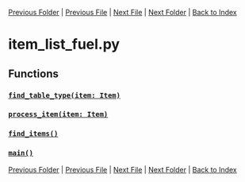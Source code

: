 [Previous Folder](../item_article.md) | [Previous File](item_list_food.md) | [Next File](item_list_gardening.md) | [Next Folder](../../lists/attachment_list.md) | [Back to Index](../../../index.md)

# item_list_fuel.py

## Functions

### [`find_table_type(item: Item)`](https://github.com/Vaileasys/pz-wiki_parser/blob/main/scripts/items/lists/item_list_fuel.py#L14)
### [`process_item(item: Item)`](https://github.com/Vaileasys/pz-wiki_parser/blob/main/scripts/items/lists/item_list_fuel.py#L22)
### [`find_items()`](https://github.com/Vaileasys/pz-wiki_parser/blob/main/scripts/items/lists/item_list_fuel.py#L49)
### [`main()`](https://github.com/Vaileasys/pz-wiki_parser/blob/main/scripts/items/lists/item_list_fuel.py#L76)


[Previous Folder](../item_article.md) | [Previous File](item_list_food.md) | [Next File](item_list_gardening.md) | [Next Folder](../../lists/attachment_list.md) | [Back to Index](../../../index.md)

